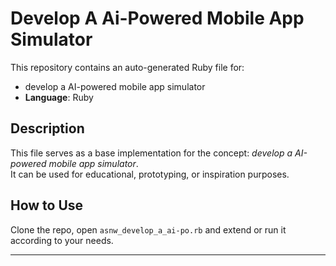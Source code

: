 # Develop A Ai-Powered Mobile App Simulator

This repository contains an auto-generated Ruby file for:

- develop a AI-powered mobile app simulator
- **Language**: Ruby

## Description

This file serves as a base implementation for the concept: *develop a AI-powered mobile app simulator*.  
It can be used for educational, prototyping, or inspiration purposes.

## How to Use

Clone the repo, open `asnw_develop_a_ai-po.rb` and extend or run it according to your needs.

---


